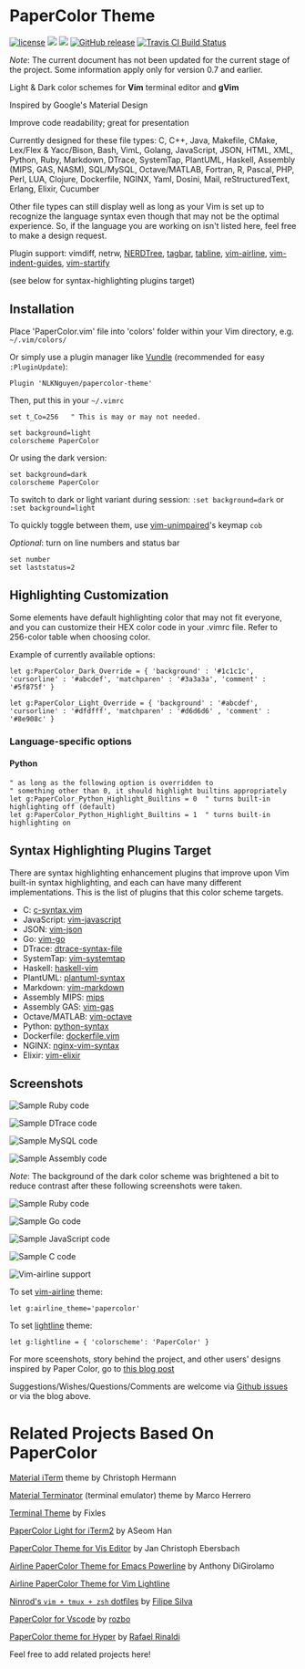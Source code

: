 PaperColor Theme
===================
[![license](https://img.shields.io/github/license/NLKNguyen/papercolor-theme.svg?maxAge=2592000)](https://github.com/NLKNguyen/papercolor-theme/blob/master/LICENSE) [![](https://img.shields.io/github/issues-raw/NLKNguyen/papercolor-theme.svg?maxAge=2592000)](https://github.com/NLKNguyen/papercolor-theme/issues) [![](https://img.shields.io/github/issues-closed-raw/NLKNguyen/papercolor-theme.svg?maxAge=2592000)](https://github.com/NLKNguyen/papercolor-theme/issues) [![GitHub release](https://img.shields.io/github/release/NLKNguyen/papercolor-theme.svg)](https://github.com/NLKNguyen/papercolor-theme/releases) [![Travis CI Build Status](https://travis-ci.org/NLKNguyen/papercolor-theme.svg?branch=master)](https://travis-ci.org/NLKNguyen/papercolor-theme)

*Note*: The current document has not been updated for the current stage of the project. Some information apply only for version 0.7 and earlier.

Light & Dark color schemes for **Vim** terminal editor and **gVim**

Inspired by Google's Material Design

Improve code readability; great for presentation

Currently designed for these file types:  C, C++, Java, Makefile, CMake, Lex/Flex & Yacc/Bison, Bash, VimL, Golang, JavaScript, JSON, HTML, XML, Python, Ruby, Markdown, DTrace, SystemTap, PlantUML, Haskell, Assembly (MIPS, GAS, NASM), SQL/MySQL, Octave/MATLAB, Fortran, R, Pascal, PHP, Perl, LUA, Clojure, Dockerfile, NGINX, Yaml, Dosini, Mail, reStructuredText, Erlang, Elixir, Cucumber

Other file types can still display well as long as your Vim is set up to recognize the language syntax even though that may not be the optimal experience. So, if the language you are working on isn't listed here, feel free to make a design request.

Plugin support: vimdiff, netrw, [NERDTree](https://github.com/scrooloose/nerdtree), [tagbar](https://github.com/majutsushi/tagbar), [tabline](https://github.com/mkitt/tabline.vim), [vim-airline](https://github.com/bling/vim-airline), [vim-indent-guides](https://github.com/nathanaelkane/vim-indent-guides), [vim-startify](https://github.com/mhinz/vim-startify)

(see below for syntax-highlighting plugins target)

## Installation
Place 'PaperColor.vim' file into 'colors' folder within your Vim directory, e.g. `~/.vim/colors/`

Or simply use a plugin manager like [Vundle](https://github.com/gmarik/Vundle.vim) (recommended for easy `:PluginUpdate`):

    Plugin 'NLKNguyen/papercolor-theme'

Then, put this in your `~/.vimrc`

```VimL
set t_Co=256   " This is may or may not needed.

set background=light
colorscheme PaperColor
```

Or using the dark version: 

```VimL
set background=dark
colorscheme PaperColor
```

To switch to dark or light variant during session: `:set background=dark` or `:set background=light`

To quickly toggle between them, use [vim-unimpaired](https://github.com/tpope/vim-unimpaired)'s keymap `cob`

*Optional*: turn on line numbers and status bar

```VimL
set number
set laststatus=2
```

## Highlighting Customization

Some elements have default highlighting color that may not fit everyone, and you can customize their HEX color code in your .vimrc file.
Refer to 256-color table when choosing color.

Example of currently available options:

```VimL
let g:PaperColor_Dark_Override = { 'background' : '#1c1c1c', 'cursorline' : '#abcdef', 'matchparen' : '#3a3a3a', 'comment' : '#5f875f' }

let g:PaperColor_Light_Override = { 'background' : '#abcdef', 'cursorline' : '#dfdfff', 'matchparen' : '#d6d6d6' , 'comment' : '#8e908c' }
```

### Language-specific options

#### Python

```VimL
" as long as the following option is overridden to
" something other than 0, it should highlight builtins appropriately
let g:PaperColor_Python_Highlight_Builtins = 0  " turns built-in highlighting off (default)
let g:PaperColor_Python_Highlight_Builtins = 1  " turns built-in highlighting on
```

## Syntax Highlighting Plugins Target
There are syntax highlighting enhancement plugins that improve upon Vim built-in syntax highlighting, and each can have many different implementations. This is the list of plugins that this color scheme targets.

* C: [c-syntax.vim](https://github.com/NLKNguyen/c-syntax.vim)
* JavaScript: [vim-javascript](https://github.com/pangloss/vim-javascript)
* JSON: [vim-json](https://github.com/elzr/vim-json)
* Go: [vim-go](https://github.com/fatih/vim-go)
* DTrace: [dtrace-syntax-file](https://github.com/vim-scripts/dtrace-syntax-file)
* SystemTap: [vim-systemtap](https://github.com/nickhutchinson/vim-systemtap)
* Haskell: [haskell-vim](https://github.com/raichoo/haskell-vim)
* PlantUML: [plantuml-syntax](https://github.com/aklt/plantuml-syntax)
* Markdown: [vim-markdown](https://github.com/plasticboy/vim-markdown)
* Assembly MIPS: [mips](https://github.com/vim-scripts/mips.vim)
* Assembly GAS: [vim-gas](https://github.com/Shirk/vim-gas)
* Octave/MATLAB: [vim-octave](https://github.com/jvirtanen/vim-octave)
* Python: [python-syntax](https://github.com/hdima/python-syntax/)
* Dockerfile: [dockerfile.vim](https://github.com/docker/docker/tree/master/contrib/syntax/vim)
* NGINX: [nginx-vim-syntax](https://github.com/evanmiller/nginx-vim-syntax)
* Elixir: [vim-elixir](https://github.com/elixir-lang/vim-elixir)


## Screenshots

![Sample Ruby code](https://nlknguyen.files.wordpress.com/2015/05/ruby1.png)

![Sample DTrace code](https://nlknguyen.files.wordpress.com/2015/05/dtrace1.png)

![Sample MySQL code](https://nlknguyen.files.wordpress.com/2015/05/mysql.png)

![Sample Assembly code](https://nlknguyen.files.wordpress.com/2015/05/asm.png)

*Note*: The background of the dark color scheme was brightened a bit to reduce contrast after these following screenshots were taken.

![Sample Ruby code](https://nlknguyen.files.wordpress.com/2015/05/ruby-dark.png)

![Sample Go code](https://nlknguyen.files.wordpress.com/2015/05/go-dark.png)

![Sample JavaScript code](https://nlknguyen.files.wordpress.com/2015/05/javascript-dark2.png)

![Sample C code](https://nlknguyen.files.wordpress.com/2015/05/c-dark-split.png)

![Vim-airline support](https://nlknguyen.files.wordpress.com/2015/05/gifrecord_2015-05-31_010251.gif)

To set [vim-airline](https://github.com/bling/vim-airline) theme:

    let g:airline_theme='papercolor'

To set [lightline](https://github.com/itchyny/lightline.vim) theme:

    let g:lightline = { 'colorscheme': 'PaperColor' }

For more sceenshots, story behind the project, and other users' designs inspired by Paper Color, go to [this blog post](http://nlknguyen.com/2015/05/21/vim-paper-color-theme/)

Suggestions/Wishes/Questions/Comments are welcome via [Github issues](https://github.com/NLKNguyen/papercolor-theme/issues) or via the blog above.

# Related Projects Based On PaperColor
[Material iTerm](https://github.com/stoeffel/material-iterm) theme by Christoph Hermann

[Material Terminator](https://github.com/marhs/material-terminator) (terminal emulator) theme by Marco Herrero

[Terminal Theme](https://www.reddit.com/r/vim/comments/36xzbs/vim_paper_color_theme_inspired_by_googles/crqbfpa) by Fixles

[PaperColor Light for iTerm2](https://github.com/aseom/dotfiles/blob/master/osx/iterm2/papercolor-light.itermcolors) by ASeom Han

[PaperColor Theme for Vis Editor](https://github.com/jceb/dotfiles/blob/master/config/vis/lexers/themes/papercolor.lua) by Jan Christoph Ebersbach

[Airline PaperColor Theme for Emacs Powerline](https://github.com/AnthonyDiGirolamo/airline-themes) by Anthony DiGirolamo

[Airline PaperColor Theme for Vim Lightline](https://github.com/itchyny/lightline.vim)

[Ninrod's `vim + tmux + zsh` dotfiles](https://github.com/ninrod/dotfiles.git) by [Filipe Silva](https://github.com/ninrod)

[PaperColor for Vscode](https://github.com/Rozbo/papercolor-vscode) by [rozbo](https://github.com/rozbo)

[PaperColor theme for Hyper](https://github.com/rafaelrinaldi/hyper-papercolor) by [Rafael Rinaldi](https://github.com/rafaelrinaldi)

Feel free to add related projects here!
